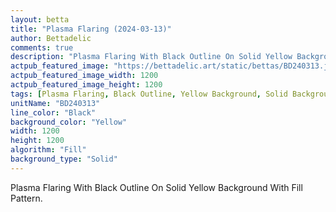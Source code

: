 ```yaml
---
layout: betta
title: "Plasma Flaring (2024-03-13)"
author: Bettadelic
comments: true
description: "Plasma Flaring With Black Outline On Solid Yellow Background With Fill Pattern."
actpub_featured_image: "https://bettadelic.art/static/bettas/BD240313.jpg"
actpub_featured_image_width: 1200
actpub_featured_image_height: 1200
tags: [Plasma Flaring, Black Outline, Yellow Background, Solid Background Pattern, Fill Pattern, March 2024]
unitName: "BD240313"
line_color: "Black"
background_color: "Yellow"
width: 1200
height: 1200
algorithm: "Fill"
background_type: "Solid"
---
```


Plasma Flaring With Black Outline On Solid Yellow Background With Fill Pattern.
